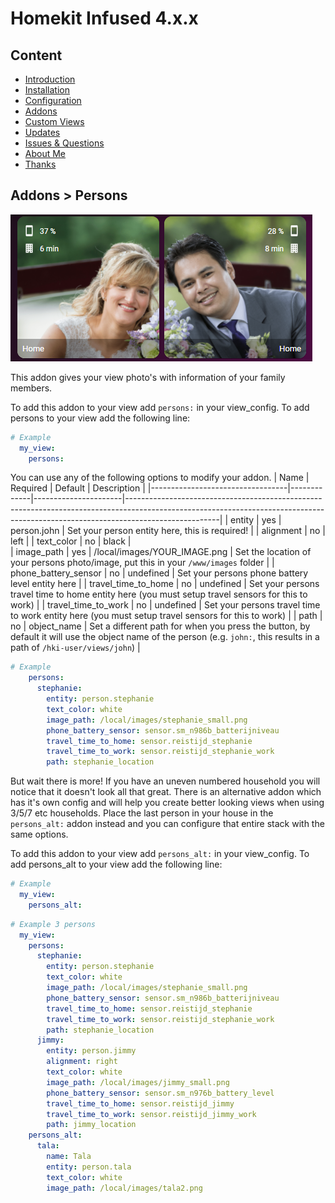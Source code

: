 # Homekit Infused 4.x.x

## Content
- [Introduction](index.md)
- [Installation](installation.md)
- [Configuration](configuration.md)
- [Addons](addons.md)
- [Custom Views](custom_views.md)
- [Updates](updates.md)
- [Issues & Questions](issues.md)
- [About Me](about.md)
- [Thanks](thanks.md)

## Addons > Persons

![Homekit Infused](../images/frontpage-photo.png)

This addon gives your view photo's with information of your family members.

To add this addon to your view add `persons:` in your view_config.
To add persons to your view add the following line:

```yaml
# Example
  my_view:
    persons:
```

You can use any of the following options to modify your addon.
| Name | Required | Default | Description |
|----------------------------------|-------------|----------------------|-----------------------------------------------------------------------------------------------------------------------------------------------------------------------------------|
| entity | yes | person.john | Set your person entity here, this is required! |
| alignment | no | left | 
| text_color | no | black |  
| image_path | yes | /local/images/YOUR_IMAGE.png | Set the location of your persons photo/image, put this in your `/www/images` folder |
| phone_battery_sensor | no | undefined | Set your persons phone battery level entity here |
| travel_time_to_home | no | undefined | Set your persons travel time to home entity here (you must setup travel sensors for this to work) |
| travel_time_to_work | no | undefined | Set your persons travel time to work entity here (you must setup travel sensors for this to work) |
| path | no | object_name | Set a different path for when you press the button, by default it will use the object name of the person (e.g. `john:`, this results in a path of `/hki-user/views/john`) |


```yaml
# Example
    persons:
      stephanie:
        entity: person.stephanie
        text_color: white
        image_path: /local/images/stephanie_small.png
        phone_battery_sensor: sensor.sm_n986b_batterijniveau
        travel_time_to_home: sensor.reistijd_stephanie
        travel_time_to_work: sensor.reistijd_stephanie_work
        path: stephanie_location
```

But wait there is more! If you have an uneven numbered household you will notice that it doesn't look all that great.
There is an alternative addon which has it's own config and will help you create better looking views when using 3/5/7 etc households.
Place the last person in your house in the `persons_alt:` addon instead and you can configure that entire stack with the same options.

To add this addon to your view add `persons_alt:` in your view_config.
To add persons_alt to your view add the following line:

```yaml
# Example
  my_view:
    persons_alt:
```
```yaml
# Example 3 persons
  my_view:
    persons:
      stephanie:
        entity: person.stephanie
        text_color: white
        image_path: /local/images/stephanie_small.png
        phone_battery_sensor: sensor.sm_n986b_batterijniveau
        travel_time_to_home: sensor.reistijd_stephanie
        travel_time_to_work: sensor.reistijd_stephanie_work
        path: stephanie_location
      jimmy:
        entity: person.jimmy
        alignment: right
        text_color: white
        image_path: /local/images/jimmy_small.png
        phone_battery_sensor: sensor.sm_n976b_battery_level
        travel_time_to_home: sensor.reistijd_jimmy
        travel_time_to_work: sensor.reistijd_jimmy_work
        path: jimmy_location
    persons_alt:
      tala:
        name: Tala
        entity: person.tala
        text_color: white
        image_path: /local/images/tala2.png
```                